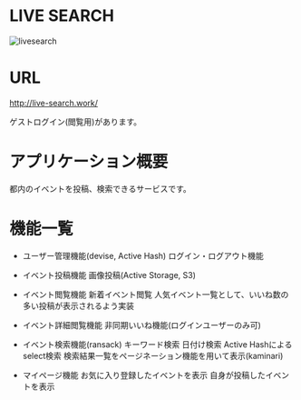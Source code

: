 # LIVE SEARCH
![livesearch](https://user-images.githubusercontent.com/69100365/107870145-8c8de480-6ed9-11eb-8c7d-7fe4867b4c70.gif)


# URL
http://live-search.work/

ゲストログイン(閲覧用)があります。

# アプリケーション概要

都内のイベントを投稿、検索できるサービスです。

# 機能一覧

* ユーザー管理機能(devise, Active Hash)
ログイン・ログアウト機能

* イベント投稿機能
画像投稿(Active Storage, S3)

* イベント閲覧機能
新着イベント閲覧
人気イベント一覧として、いいね数の多い投稿が表示されるよう実装

* イベント詳細閲覧機能
非同期いいね機能(ログインユーザーのみ可)

* イベント検索機能(ransack)
キーワード検索
日付け検索
Active Hashによるselect検索
検索結果一覧をページネーション機能を用いて表示(kaminari)

* マイページ機能
お気に入り登録したイベントを表示
自身が投稿したイベントを表示

